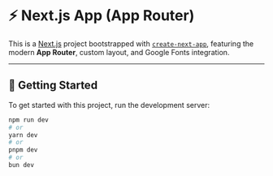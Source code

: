 # ⚡ Next.js App (App Router)

This is a [Next.js](https://nextjs.org) project bootstrapped with [`create-next-app`](https://github.com/vercel/next.js/tree/canary/packages/create-next-app), featuring the modern **App Router**, custom layout, and Google Fonts integration.

---

## 🚀 Getting Started

To get started with this project, run the development server:

```bash
npm run dev
# or
yarn dev
# or
pnpm dev
# or
bun dev
```
